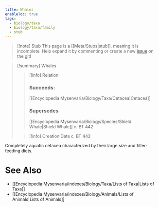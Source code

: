 ```yaml
---
title: Whales
enableToc: true
tags:
  - biology/taxa
  - biology/taxa/family
  - stub
---
```


> [!note] Stub
> This page is a [[Meta/Stubs|stub]], meaning it is incomplete. Help expand it by commenting or create a new [issue](https://github.com/RagtimeGal/quartz--encyclopedia-mysenvaria/issues/new/choose) on the git!


> [!summary] Whales
> > [!info] Relation
> > ### Succeeds:
> > [[Encyclopedia Mysenvaria/Biology/Taxa/Cetacea|Cetacea]]
> > ### Supersedes 
> > [[Encyclopedia Mysenvaria/Biology/Species/Shield Whale|Shield Whale]] c. BT 442
>
> > [!info] Creation Date
> > c. BT 442

Completely aquatic cetacea characterized by their large size and filter-feeding diets.

# See Also
- [[Encyclopedia Mysenvaria/Indexes/Biology/Taxa/Lists of Taxa|Lists of Taxa]]
- [[Encyclopedia Mysenvaria/Indexes/Biology/Animals/Lists of Animals|Lists of Animals]]
